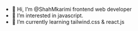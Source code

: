 - 👋 Hi, I’m @ShahMkarimi frontend web developer
- 👀 I’m interested in javascript. 
- 🌱 I’m currently learning tailwind.css & react.js
  


<!---
ShahMkarimi/ShahMkarimi is a ✨ special ✨ repository because its `README.md` (this file) appears on your GitHub profile.
You can click the Preview link to take a look at your changes.
--->
